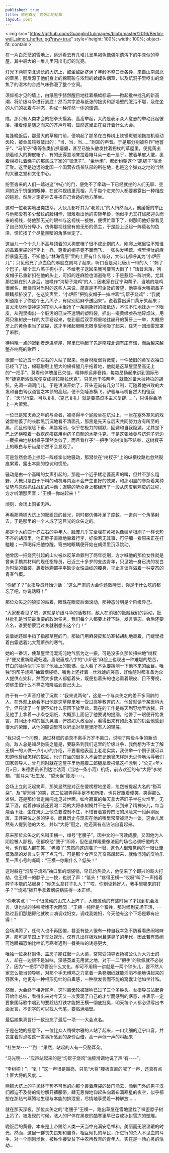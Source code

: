 ```yaml
---
published: true
title: 原创首发：晚饭后的劫难 
layout: post
---
```

< img src="https://github.com/GuanglinDu/images/blob/master/2016/Berlin-wall_simon_heffer.jpg?raw=true" style='height: 100%; width: 100%; object-fit: contain'>

在一片白茫茫的雪地上，远远看去有几堆儿呈黑褐色像偶尔遗泻下的牛粪似的草屋，其中最大的一堆儿里闪出电灯的光亮。


灯光下两铺南北通长的大炕上，或坐或卧挤满了年龄不整口音各异，来自山南海北的草民；那发源于他们身上的棉靰鞡与浓烈的蛤蟆头烟草，以及炕洞子里呕出的烧焦了的湿木的合成气味弥漫了整个空间。

须仰视才见的墙上，白纸黑字赫然醒目地挂着横幅标语——掀起批林批孔的新高潮、将阶级斗争进行到底！然而其字迹与纸张的拙劣和那墙壁的脏污不堪，及在坐的人们的衣着与神态，构成一种浑然一体的谐调。

瞧，那只有人类才会的把拳头攥紧、高高举起，大约是表示众人意志的举动此起彼落，接着便是随之而来的齐声呼喊，显然这里正在召开着什么大会。

 

每逢晚饭后，那最大的草屋门前，便响起了那吊在白桦树上铁锈斑驳地拖拉机驱动齿轮，被金属钝器敲出的：“当、当、当……”刺耳的声音。于是那分别被称作“地窨子”、“马架子”等等各类扒扒瘪瘪，甚至已披头散发拄着拐杖的草屋里，便晃荡出顶着硕大的狗皮帽子，有的还得意地耷拉着帽耳朵一走一扇乎，披着羊皮大氅，裹着棉袄扎着绳子的那些成了家的“氓流子”、“坐地炮”，都纷纷朝这个“跑腿子”宿舍汇聚。这里是边远的北国一个国营农场某队部的所在地，也是这个弹丸之地的当然的大雅之堂和文化中心。

纷至沓来的人们一踏进这“中心”的门，便免不了牵动一下已经就坐的人们无聊、空洞的近乎饥饿的眼神，在这种视线里亮相，几乎每个进来的人都要暴露出一种相应的尴尬，然后才定定神去寻找自己合适的地方落坐。

这时一位老实地出类拔萃，大伙儿都呼其为“老蔫儿”的人悄然而入，他缓慢的举止与他那没有多少皱纹的脸相悖，很难看出他的实际年龄，他似乎尤其打怵那迎头而来的视线，待他那无光的眼神与这视线一接触，便慌忙垂下了，刹那间他好像看见了自己的万分卑小，仿佛那视线里有他无形的债主，于是脸上泛起一阵莫名的色泽，慌忙找了个尽量黑暗的角落坐定了。

这当儿一个个头儿不高与顶着的大狗皮帽子很不成比例的人，刚爬上炕里往不知谁的盖着麻袋的行李上一靠，尊贵的帽子竟不翼而飞，一张头发稀疏、埋里埋汰的麻脸暴露无遗，不知他与“林海雪原”里的土匪有什么缘分，大伙儿都呼其为“小炉匠儿”；只见他充了点血色的麻脸立刻骂了起来，听口音是河北唐山一带的人：“妈了个巴子，哪个王八羔子狗小子，不给老子送回来我可要骂大街了！”话音未落，狗皮帽子已重新扣在他的头上，可扣的连麻脸也消逝殆尽；于是惹起一阵哄笑。尤其那位躲在别人身后，被唤作“沟帮子烧鸡”的人；因老家在辽宁沟帮子，当地的烧鸡很闻名，而烧鸡对当时的这些人来说，简直是不可企及的奢望，他笑得大嘴把鼻子眼睛都挤没了。在这笑声里，“小炉匠”把狗皮帽子一摔冲着“沟帮子烧鸡”：“我就知道跑不了你这个王八羔子，有尿别给麻爷送回来”。说着露出满口黄牙笑起来；言尤未尽他便神速的在别人手里抢了一条刚撕好的报纸边，不慌不忙地抹达一下眼皮，从兜里掏出一个脏污的已决不透明的塑料袋，抓出一撮黄绿参杂地碎烟沫，用两只象树皮一样的大手卷起来，卷到最后双手郑重地往龇开的黄牙上一举，大概把牙上的黄色素当了浆糊，这才半闭起眼睛无限享受地吸了起来，任凭一团烟雾笼罩了麻脸。

待稍晚一点的迟到者走进草屋，屋里已响起了先是南腔北调有庄有谐，而后越来越整齐响亮的歌声：


歌罢一位近五十岁左右的人站了起来，他身材瘦弱背微驼，一件破旧的黄军衣袖口已经飞了边，棉靰鞡鞋上肥大的棉裤腿几乎拖着地，他就是这草屋里至高无上的“一把手”，莫看他体魄虽已欠佳，精神却远非衰钝，每每昂扬起来讲到国际形势“捷克斯洛伐克便变成捷拉斯拉伏克”。只见他干咳两声，就像准备大拉特拉的胡弦，先调一调调门儿，于是讲演开始了，开头还尚有几分节制，可随着他兴致的大发和自由驾驭语言之本领的高超，便不免唾液横飞，驴唇与马嘴自然大相径庭了，“天马行空，可以复礼（克己复礼）就是要搞资本主义复辟……”，只讲得会场上一片萧索。

一位已是知天命之年的与会者，被挤得半个屁股坐在炕沿上，一张在塞外寒风的戏谑里枯萎了的长脸黑沉沉地看不清面孔，那黑是先天与后天共同努力方有所至的黑，而且他眼睑下垂、黑唇紧闭，似乎在极力的缄默、回避和自我隐遁，尤其是下巴上还横咬着一截疙疙瘩瘩用树疥子自制的木斯斗克，于是这张脸竟与炕洞子旁边一截扭曲地枯树杈子浑然类似了，而且看样子“一把手”的讲演尚不结束，这树杈子上的眼白与牙齿是断然不会显现了。

可是忽然会场上掠起一阵痉挛似地骚动，那潜伏在“树杈子”上的纵横纹路也忽然裂痕累累，露出本能的惊诧和慌恐。

骚动是由一个高叫的女声引起的，那是一个近乎矮老婆高声的叫，但并不那么粗野，大概只是由于所叫的动机与内涵不会产生更好的效果，和那明显的参杂着某种仗势与忽然抓住战机的冲动；迟钝的听众身上都经历了一段从肉皮到鸡皮的过程，方才听清那声音：“王横一你站起来！”

顷刻，会场上鸦雀无声。

再看那两铺大炕上的密匝匝的目光，刹时都仿佛补足了度数，一迸向一个角落射去，于是那里的一个人成了这目光的众矢之的。

那是个大约四十岁左右的中年人，脸庞几乎完全埋在黄褐色像破草根刷子一样长短不齐的胡须里，他正脖子直直地靠着行李，好像若无其事，可仔细一看原来正在打瞌睡；一声喝斥把他惊醒，弯曲地眼睛便开始在胡须里沉浮跳动。

他曾因一把烧荒引起的山火被以反革命罪判了两年徒刑，方才喊他的那位女性就是曾亲手搞其材料的现任指导员，已近三十多岁的支边青年，只见她一身已洗的发白为时髦的着装，裹着她胸部平平缺少女性曲线的腰身，举止言谈洋溢着一种变态的青春气概。

“你醒了？”女指导员开始训话：“这么严肃的大会你还敢睡觉，你是干什么吃的都忘了吧，你说话呀！”

那位众矢之的狼狈的站着，眼珠在眼皮后面滚动，那神态分明是个阶级异己。

“大家都看见了吧，这就是阶级斗争的活教材，敌人在消极的抵触我们的运动，批林批孔是当前最重要的政治任务，我们每个人都要上挂下联，发言表态，会后还要点名，谁要想蒙混过关就别想出这个门！”

说着她还顺手指了指那草屋的门，那破门用麻袋皮和防寒毡胡乱地裹着，门缝里挂着白霜透着北大荒萧杀的寒气。

她的一番话，使草屋里混混沌沌地气氛为之一振，可是没多久那位扭曲地“树杈子”便又重新隐藏归遁。眉眼垂成八字的“小炉匠”麻脸上也现出一种难堪的愁苦，苍白的脸色似乎冲淡了他脸上的缺憾，让人看了不免要揣测一下他本来的面目。唯独“沟帮子烧鸡”抽着烟袋锅，嘴角上还挂着一丝戏谑的笑意，好像随时都准备为众人提供点笑料。然而大多数人都低着头，既便抬着头的也必垂着眼皮、目不旁视，仿佛生怕什么不祥之物降临到自己头上。

终于有一个声音打破了沉默：“我来说两句”，这是一个与众矢之的差不多同龄的人，在外观上绝看不出他是这草屋里唯一受过高等教育的人，他曾就读于某医科大学，但只读了一年便不知什么原因下放至此，现在的工作是每天到野地里放猪。只见他手上拿着一小条卷烟纸，大概那上面记了他要说的提纲，他瞥了一眼便开始发言，其间还不时的摇头晃脑，俨然如大政治家，看得出来有如此发言的机会他感到很大的荣耀，从他的腔调里可以听出对草屋里所有人的轻蔑。

“我只说一个问题，通过林贼的语录不离手万岁不离口，说明了阶级斗争的新动向，敌人总是竭尽伪装之能是，要联系到我们这里的阶级斗争，我倒想为不太了解王横一的人做一点小小的介绍，不要看他表面上老老实实，我仅举一个例子就可以知道他曾经怎样的猖狂，也许在坐的很多人不会忘记他曾怎样肆无忌惮地污辱我们国家领导人，曾几何时就在这屋子里他翘着二郎腿拿着报纸这样念到：“公元×年×月×日，朱德委员长到达沽沽河（当地一条小河）机场，前去欢迎的有“大将”李树桐、“豁耳朵”杜生龙、“望天猴”陈海----。

会场上立刻泛起笑声，那笑显然是对正在傻楞楞地坐着，忽然被提起大名的“豁耳朵”，及“望天猴”的笑，这二位被弄得手足不和所措，也只好跟着傻笑，笑得那么难堪。还是那位曾走南闯北见过世面，如今寂寞的每天拿大茶缸子坐在火堆里，无菜下酒，就着辣椒酱还要喝二两的大将李树桐并不在乎，反到来了精神头儿，每当烧酒下肚，坐在炕头上他总要控制不住，不惜冒着宣传四旧的风险来一段薛刚反唐、王莽篡位之类的评书，而且历史与现实在他的嘴里常常被混为一谈，这会儿居然有人提到他的大名，并以“大将”冠之，他还真有点沾沾自喜起来。

原来那位众矢之的名叫王横一，绰号“老腰子”，因中文的一可读成腰，又因他为人阴险被人鄙视，便都唤他“腰子”即肾，但在这样隆重像法庭的场合必须呼他的大号。也许趁人都在笑，“老腰子”忽然向这边瞄了一眼，这令人很难觉察的一眼让慷慨激昂的发言立刻泻了点元气，可是那个女声又亢奋高昂起来，就像混沌的交响乐里一声小号的嘶鸣：“王横一你瞅什么？低头！”

这时躲在“沟帮子烧鸡”袖口里的烟袋锅，早已灼热烫人，他便来了个即兴的趁火打劫，往王横一的脖子上一按，也说了声：“低头！”疼得王横一“哎呀”叫了一声捂着脖子本能的站起身：“你怎么拿钉子扎人？”“哎，你别诬赖好人，我手里哪来的钉子？”“烧鸡”摊开手拿着烟袋锅装得一本正经。

“你老实点！”一个很激动的山东人上阵了，大概激动的有些时候了才找到机会发言，话也说的哆哆嗦嗦不大囫囵：“王横一纯粹是个畜牲，那时候到麦场干活，一路过我们那趟房他就吹口哨调戏妇女，调戏我媳妇，今天他有这个下场是罪有应得！”

会场沸腾了，任何人也不再困倦，甚至有些人很有一种自我幸免不防看看热闹地味道，那可是举国上下无处娱乐，仅有几出样板戏尚且演臭了的年代，因此若有热闹可饱眼福恐怕比啼饥号寒者遇到一餐美味的诱惑更大。

唯独一位身材魁伟、盖房子能扛起一头大梁，常常受领导表扬被公认为大力士的人，却在一边很不是滋味，深感英雄无用武之地，对于一二“把手”的钦佩就不必说了，因为“一把手”尽管没什么文化，却可不用稿一讲就是一两个钟头儿，要不然人家怎么能当领导呢，对那个手无缚鸡之力拿着一条卷烟纸就能滔滔不绝地讲起来的野医生，他更有一种相形见绌的自卑感，一种欲发言而不能的窝囊让他如坐针毡。

然而，大会终于接近尾声，这时离齿轮被敲响已过了三个多钟头。女指导员站起身开始作总结，看得出来对今天又一次表现了自己的才华而感到的惬意，并表示一定要象国际歌中唱到的要趁热打铁才能把王横一彻底批臭，明天每个人都必须写出书面发言，不识字的可以找人代笔，要贴满墙壁。

最后她果真言行一致没忘了最后一项——大会点名。

于是在她的授意下，一位比众人稍微尔雅的人站了起来，一口尖细的辽宁口音，并包含着对点名这一差事所感到的身价百倍，高一声低一声的叫起来：

“杜生龙----”“到！”果然，站起的人有一只豁耳朵。

“马光明----”应声站起来的是“沟帮子烧鸡”油腔滑调地说了声“有----”。

“李树桐！”，“到！”这一声很是豁亮，只见“大将”腰板直直的喊了一声，还真有点土匪大将的风度……

两铺大炕上的子民终于势不可当的向那个裹着麻袋的破门涌去，涌到门外的男子汉们都迫不及待的纷纷解开裤腰带，肆无忌惮地仰起头向着布满寒星的夜空，似乎都想在那热气蒸腾地生理与本能的排泄里，尽情地享受着一种解放……

 

就在那天深夜，那位众矢之的“老腰子”王横一，跑出草屋在雪地里找了棵歪脖子树上吊了。被发现的时候，骇人的尸体在黑夜的酷寒里早已变成冰封雪冻的塑雕。

晚饭后的黄昏，本来是上帝赐给人类一天当中充满安息祥和，美丽而无限温暖的时光，然而，这里一群丧失良知和自尊，相互倾扎的草民，所进行的杀人不见血的斗争，对一个刚刚涉世，被称作接受贫下中农再教育的青年人，实在是一场心灵的浩劫...